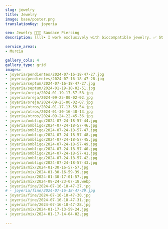 ```yaml
---
slug: jewelry
title: Jewelry
image: base/poster.png
translationKey: joyeria

seo: Jewelry 🧷👂🏻 Saudace Piercing
description: llll➤ I work exclusively with biocompatible jewelry. ✅ Stock of all types, settings, ciconia, natural opals of all colors and shapes, etc.

service_areas:
- Murcia

gallery_cols: 4
gallery_type: grid
images:
- joyeria/pendientes/2024-07-16-18-47-27.jpg
- joyeria/pendientes/2024-07-16-18-47-28.jpg
- joyeria/septum/2024-07-16-18-47-27.jpg
- joyeria/septum/2024-01-19-18-02-51.jpg
- joyeria/oreja/2024-01-19-17-57-58.jpg
- joyeria/oreja/2024-09-25-00-02-02.jpg
- joyeria/oreja/2024-09-25-00-02-07.jpg
- joyeria/otros/2024-01-17-13-59-54.jpg
- joyeria/otros/2024-01-30-16-48-13.jpg
- joyeria/otros/2024-09-24-22-45-36.jpg
- joyeria/ombligo/2024-07-24-18-57-44.jpg
- joyeria/ombligo/2024-07-24-18-57-46.jpg
- joyeria/ombligo/2024-07-24-18-57-47.jpg
- joyeria/ombligo/2024-07-24-18-57-48.jpg
- joyeria/ombligo/2024-07-24-18-57-45.jpg
- joyeria/ombligo/2024-07-24-18-57-49.jpg
- joyeria/ombligo/2024-07-24-18-57-40.jpg
- joyeria/ombligo/2024-07-24-18-57-41.jpg
- joyeria/ombligo/2024-07-24-18-57-42.jpg
- joyeria/ombligo/2024-07-24-18-57-43.jpg
- joyeria/mix/2024-01-30-16-57-57.jpg
- joyeria/mix/2024-01-30-16-59-39.jpg
- joyeria/mix/2024-01-30-17-01-57.jpg
- joyeria/mix/2024-09-24-23-07-18.webp
- joyeria/fine/2024-07-16-18-47-27.jpg
# - joyeria/fine/2024-07-16-18-47-29.jpg
- joyeria/fine/2024-07-16-18-47-30.jpg
- joyeria/fine/2024-07-16-18-47-31.jpg
- joyeria/fine/2024-07-16-18-47-28.jpg
- joyeria/mix/2024-01-17-13-59-24.jpg
- joyeria/mix/2024-01-17-14-04-02.jpg

---
```

